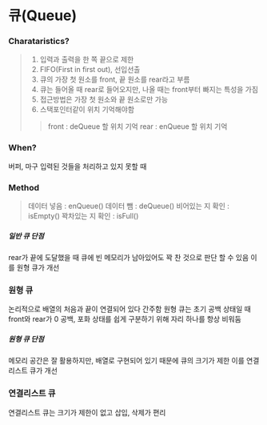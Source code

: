 # 큐(Queue)
### Charataristics?
> 1. 입력과 출력을 한 쪽 끝으로 제한
> 2. FIFO(First in first out), 선입선출
> 3. 큐의 가장 첫 원소를 front, 끝 원소를 rear라고 부름
> 4. 큐는 들어올 때 rear로 들어오지만, 나올 때는 front부터 빠지는 특성을 가짐
> 5. 접근방법은 가장 첫 원소와 끝 원소로만 가능
> 6. 스택포인터같이 위치 기억해야함
>> front : deQueue 할 위치 기억
>> rear : enQueue 할 위치 기억
### When?
버퍼, 마구 입력된 것들을 처리하고 있지 못할 때
### Method
> 데이터 넣음 : enQueue()
> 데이터 뺌 : deQueue()
> 비어있는 지 확인 : isEmpty()
> 꽉차있는 지 확인 : isFull()

##### 일반 큐 단점
rear가 끝에 도달했을 때 큐에 빈 메모리가 남아있어도 꽉 찬 것으로 판단 할 수 있음
이를 원형 큐가 개선

### 원형 큐
논리적으로 배열의 처음과 끝이 연결되어 있다 간주함
원형 큐는 초기 공백 상태일 때 front와 rear가 0
공백, 포화 상태를 쉽게 구분하기 위해 자리 하나를 항상 비워둠

##### 원형 큐 단점
메모리 공간은 잘 활용하지만, 배열로 구현되어 있기 때문에 큐의 크기가 제한
이를 연결리스트 큐가 개선

### 연결리스트 큐
연결리스트 큐는 크기가 제한이 없고 삽입, 삭제가 편리